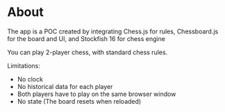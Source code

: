 # About

The app is a POC created by integrating Chess.js for rules, Chessboard.js for the board and UI, and Stockfish 16 for chess engine

You can play 2-player chess, with standard chess rules.

Limitations:
- No clock
- No historical data for each player
- Both players have to play on the same browser window
- No state (The board resets when reloaded)
